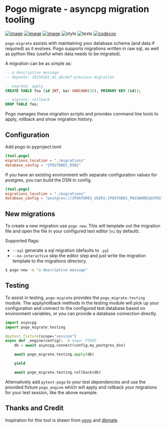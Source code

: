# Pogo migrate - asyncpg migration tooling
[![image](https://img.shields.io/pypi/v/pogo_migrate.svg)](https://pypi.org/project/pogo_migrate/)
[![image](https://img.shields.io/pypi/l/pogo_migrate.svg)](https://pypi.org/project/pogo_migrate/)
[![image](https://img.shields.io/pypi/pyversions/pogo_migrate.svg)](https://pypi.org/project/pogo_migrate/)
![style](https://github.com/NRWLDev/pogo-migrate/actions/workflows/style.yml/badge.svg)
![tests](https://github.com/NRWLDev/pogo-migrate/actions/workflows/tests.yml/badge.svg)
[![codecov](https://codecov.io/gh/NRWLDev/pogo-migrate/branch/main/graph/badge.svg)](https://codecov.io/gh/NRWLDev/pogo-migrate)

`pogo-migrate` assists with maintaining your database schema (and data if
required) as it evolves. Pogo supports migrations written in raw sql, as well
as python files (useful when data needs to be migrated).

A migration can be as simple as:

```sql
-- a descriptive message
-- depends: 20210101_01_abcdef-previous-migration

-- migrate: apply
CREATE TABLE foo (id INT, bar VARCHAR(20), PRIMARY KEY (id));

-- migrate: rollback
DROP TABLE foo;
```

Pogo manages these migration scripts and provides command line tools to apply,
rollback and show migration history.

## Configuration

Add pogo to pyproject.toml

```toml
[tool.pogo]
migrations_location = "./migrations"
database_config = "{POSTGRES_DSN}"
```

If you have an existing environment with separate configuration values for
postgres, you can build the DSN in config.

```toml
[tool.pogo]
migrations_location = "./migrations"
database_config = "postgres://{POSTGRES_USER}:{POSTGRES_PASSWORD}@{POSTGRES_HOST}:{POSTGRES_PORT}/{PORTGRES_DATABASE}"
```

## New migrations

To create a new migration use `pogo new`. This will template out the migration
file and open the file in your configured text editor (`vi` by default).

Supported flags:

- `--sql` generate a sql migration (defaults to `.py`)
- `--no-interactive` skip the editor step and just write the migration template
  to the migrations directory.

```bash
$ pogo new -m "a descriptive message"
```

## Testing

To assist in testing, `pogo-migrate` provides the `pogo_migrate.testing`
module. The apply/rollback methods in the testing module will pick up your
configuration and connect to the configured test database based on environment
variables, or you can provide a database connection directly.

```python
import asyncpg
import pogo_migrate.testing

@pytest.fixture(scope="session")
async def _engine(config):  # noqa: PT005
    db = await asyncpg.connect(config.my_postgres_dsn)

    await pogo_migrate.testing.apply(db)

    yield

    await pogo_migrate.testing.rollback(db)
```

Alternatively add `pytest-pogo` to your test dependencies and use the provided
fixture `pogo_engine` which will apply and rollback your migrations for your
test session, like the above example.


## Thanks and Credit

Inspiration for this tool is drawn from
[yoyo](https://ollycope.com/software/yoyo/latest/) and
[dbmate](https://github.com/amacneil/dbmate).
